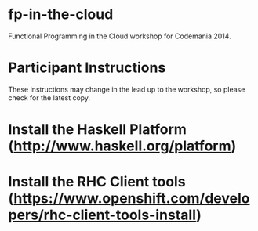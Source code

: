 fp-in-the-cloud
===============

Functional Programming in the Cloud workshop for Codemania 2014.


Participant Instructions
===============

These instructions may change in the lead up to the workshop, so please check for the latest copy.

# Install the Haskell Platform (http://www.haskell.org/platform)
# Install the RHC Client tools (https://www.openshift.com/developers/rhc-client-tools-install)
